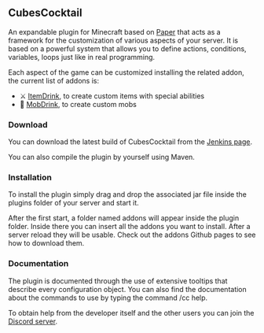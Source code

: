 ## CubesCocktail

An expandable plugin for Minecraft based on [Paper](https://papermc.io/) that acts as a framework for the customization of various aspects of your server. It is based on a powerful system that allows you to define actions, conditions, variables, loops just like in real programming.

Each aspect of the game can be customized installing the related addon, the current list of addons is:

- ⚔️ [ItemDrink](https://github.com/CubesCocktail/ItemDrink), to create custom items with special abilities
- 🧟 [MobDrink](https://github.com/CubesCocktail/MobDrink), to create custom mobs

### Download

You can download the latest build of CubesCocktail from the [Jenkins page](http://49.12.216.90:8080/job/CubesCocktail/).

You can also compile the plugin by yourself using Maven.

### Installation

To install the plugin simply drag and drop the associated jar file inside the plugins folder of your server and start it.

After the first start, a folder named addons will appear inside the plugin folder. Inside there you can insert all the addons you want to install. After a server reload they will be usable. Check out the addons Github pages to see how to download them.

### Documentation

The plugin is documented through the use of extensive tooltips that describe every configuration object. You can also find the documentation about the commands to use by typing the command /cc help.

To obtain help from the developer itself and the other users you can join the [Discord server](https://discord.gg/TzREkc9).